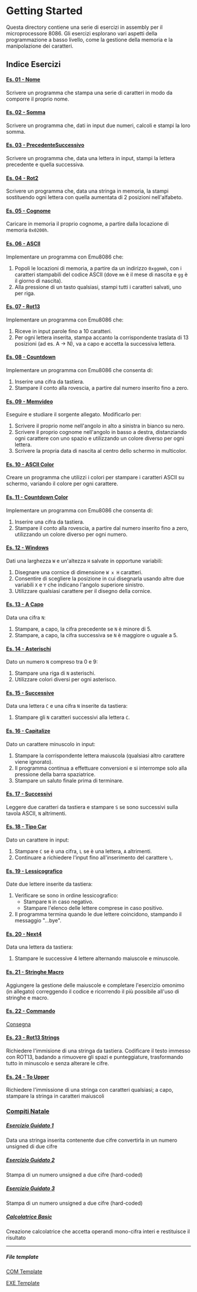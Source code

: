 # Getting Started

Questa directory contiene una serie di esercizi in assembly per il microprocessore 8086. Gli esercizi esplorano vari aspetti della programmazione a basso livello, come la gestione della memoria e la manipolazione dei caratteri.

## Indice Esercizi

#### [Es. 01 - Nome](./Es%2001%20-%20Nome.asm)
Scrivere un programma che stampa una serie di caratteri in modo da comporre il proprio nome.

#### [Es. 02 - Somma](./Es%2002%20-%20Somma.asm)
Scrivere un programma che, dati in input due numeri, calcoli e stampi la loro somma.

#### [Es. 03 - PrecedenteSuccessivo](./Es%2003%20-%20PrecedenteSuccessivo.asm)
Scrivere un programma che, data una lettera in input, stampi la lettera precedente e quella successiva.

#### [Es. 04 - Rot2](./Es%2004%20-%20Rot2.asm)
Scrivere un programma che, data una stringa in memoria, la stampi sostituendo ogni lettera con quella aumentata di 2 posizioni nell'alfabeto.

#### [Es. 05 - Cognome](./Es%2005%20-%20Cognome.asm)
Caricare in memoria il proprio cognome, a partire dalla locazione di memoria `0x0200h`.

#### [Es. 06 - ASCII](./Es%2006%20-%20ASCII.asm)
Implementare un programma con Emu8086 che:
1. Popoli le locazioni di memoria, a partire da un indirizzo `0xggmmh`, con i caratteri stampabili del codice ASCII (dove `mm` è il mese di nascita e `gg` è il giorno di nascita).
2. Alla pressione di un tasto qualsiasi, stampi tutti i caratteri salvati, uno per riga.

#### [Es. 07 - Rot13](./Es%2007%20-%20Rot13.asm)
Implementare un programma con Emu8086 che:
1. Riceve in input parole fino a 10 caratteri.
2. Per ogni lettera inserita, stampa accanto la corrispondente traslata di 13 posizioni (ad es. A → N), va a capo e accetta la successiva lettera.

#### [Es. 08 - Countdown](./Es%2008%20-%20Countdown.asm)
Implementare un programma con Emu8086 che consenta di:
1. Inserire una cifra da tastiera.
2. Stampare il conto alla rovescia, a partire dal numero inserito fino a zero.

#### [Es. 09 - Memvideo](./Es%2009%20-%20Memvideo.asm)
Eseguire e studiare il sorgente allegato. Modificarlo per:
1. Scrivere il proprio nome nell'angolo in alto a sinistra in bianco su nero.
2. Scrivere il proprio cognome nell'angolo in basso a destra, distanziando ogni carattere con uno spazio e utilizzando un colore diverso per ogni lettera.
3. Scrivere la propria data di nascita al centro dello schermo in multicolor.

#### [Es. 10 - ASCII Color](./Es%2010%20-%20ASCII%20Color.asm)
Creare un programma che utilizzi i colori per stampare i caratteri ASCII su schermo, variando il colore per ogni carattere.

#### [Es. 11 - Countdown Color](./Es%2011%20-%20Countdown%20Color.asm)
Implementare un programma con Emu8086 che consenta di:
1. Inserire una cifra da tastiera.
2. Stampare il conto alla rovescia, a partire dal numero inserito fino a zero, utilizzando un colore diverso per ogni numero.

#### [Es. 12 - Windows](./Es%2012%20-%20Windows.asm)
Dati una larghezza `W` e un'altezza `H` salvate in opportune variabili:
1. Disegnare una cornice di dimensione `W x H` caratteri.
2. Consentire di scegliere la posizione in cui disegnarla usando altre due variabili `X` e `Y` che indicano l'angolo superiore sinistro.
3. Utilizzare qualsiasi carattere per il disegno della cornice.

#### [Es. 13 - A Capo](./Es%2013%20-%20A%20Capo.asm)
Data una cifra `N`:
1. Stampare, a capo, la cifra precedente se `N` è minore di 5.
2. Stampare, a capo, la cifra successiva se `N` è maggiore o uguale a 5.

#### [Es. 14 - Asterischi](./Es%2014%20-%20Asterischi.asm)
Dato un numero `N` compreso tra 0 e 9:
1. Stampare una riga di `N` asterischi.
2. Utilizzare colori diversi per ogni asterisco.

#### [Es. 15 - Successive](./Es%2015%20-%20Successive.asm)
Data una lettera `C` e una cifra `N` inserite da tastiera:
1. Stampare gli `N` caratteri successivi alla lettera `C`.

#### [Es. 16 - Capitalize](./Es%2016%20-%20Capitalize.asm)
Dato un carattere minuscolo in input:
1. Stampare la corrispondente lettera maiuscola (qualsiasi altro carattere viene ignorato).
2. Il programma continua a effettuare conversioni e si interrompe solo alla pressione della barra spaziatrice.
3. Stampare un saluto finale prima di terminare.

#### [Es. 17 - Successivi](./Es%2017%20-%20Successivi.asm)
Leggere due caratteri da tastiera e stampare `S` se sono successivi sulla tavola ASCII, `N` altrimenti.

#### [Es. 18 - Tipo Car](./Es%2018%20-%20Tipo%20Car.asm)
Dato un carattere in input:
1. Stampare `C` se è una cifra, `L` se è una lettera, `A` altrimenti.
2. Continuare a richiedere l'input fino all'inserimento del carattere `\`.

#### [Es. 19 - Lessicografico](./Es%2019%20-%20Lessicografico.asm)
Date due lettere inserite da tastiera:
1. Verificare se sono in ordine lessicografico:
   - Stampare `N` in caso negativo.
   - Stampare l'elenco delle lettere comprese in caso positivo.
2. Il programma termina quando le due lettere coincidono, stampando il messaggio "...bye".

#### [Es. 20 - Next4](./Es%2020%20-%20Next4.asm)
Data una lettera da tastiera:
1. Stampare le successive 4 lettere alternando maiuscole e minuscole.

#### [Es. 21 - Stringhe Macro](./Es%2021%20-%20StringheMacro.asm)
Aggiungere la gestione delle maiuscole e completare l'esercizio omonimo (in allegato) correggendo il codice e ricorrendo il più possibile all'uso di stringhe e macro. 

#### [Es. 22 - Commando](Commando/Es%2022%20-%20Commando.asm)
[Consegna](Commando/Consegna.txt)

#### [Es. 23 - Rot13 Strings](./Es%2023%20-%20Rot13Strings.asm)
Richiedere l'immisione di una stringa da tastiera. Codificare il testo immesso con ROT13, badando a rimuovere gli spazi e punteggiature, trasformando tutto in minuscolo e senza alterare le cifre.

#### [Es. 24 - To Upper](./Es%2024%20-%20ToUpper.asm)
Richiedere l'immissione di una stringa con caratteri qualsiasi; a capo, stampare la stringa in caratteri maiuscoli

### [Compiti Natale](Compiti%20Natale)
##### [Esercizio Guidato 1](Compiti%20Natale/Es%2025%20-%20Guided1.asm)
Data una stringa inserita contenente due cifre convertirla in un numero unsigned di due cifre
##### [Esercizio Guidato 2](Compiti%20Natale/Es%2026%20-%20Guided2.asm)
Stampa di un numero unsigned a due cifre (hard-coded)
##### [Esercizio Guidato 3](Compiti%20Natale/Es%2027%20-%20Guided3.asm)
Stampa di un numero unsigned a due cifre (hard-coded)

##### [Calcolatrice Basic](Compiti%20Natale/Es%2028%20-%20Calcolatrice%20Basic.asm)
Creazione calcolatrice che accetta operandi mono-cifra interi e restituisce il risultato


---
##### File template
[COM Template](Templates/0_com_template.txt)

[EXE Template](Templates/1_exe_template.txt)
